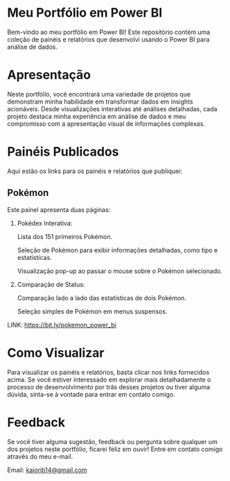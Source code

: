 # Meu Portfólio em Power BI

Bem-vindo ao meu portfólio em Power BI! Este repositório contém uma coleção de painéis e relatórios que desenvolvi usando o Power BI para análise de dados.

# Apresentação
Neste portfólio, você encontrará uma variedade de projetos que demonstram minha habilidade em transformar dados em insights acionáveis. Desde visualizações interativas até análises detalhadas, cada projeto destaca minha experiência em análise de dados e meu compromisso com a apresentação visual de informações complexas.

# Painéis Publicados
Aqui estão os links para os painéis e relatórios que publiquei:

## Pokémon 
Este painel apresenta duas páginas:

  1. Pokédex Interativa:
     
      Lista dos 151 primeiros Pokémon.
     
      Seleção de Pokémon para exibir informações detalhadas, como tipo e estatísticas.
     
      Visualização pop-up ao passar o mouse sobre o Pokémon selecionado.
     
  3. Comparação de Status:
     
      Comparação lado a lado das estatísticas de dois Pokémon.
     
      Seleção simples de Pokémon em menus suspensos.
     
LINK: https://bit.ly/pokemon_power_bi
# Como Visualizar

Para visualizar os painéis e relatórios, basta clicar nos links fornecidos acima. Se você estiver interessado em explorar mais detalhadamente o processo de desenvolvimento por trás desses projetos ou tiver alguma dúvida, sinta-se à vontade para entrar em contato comigo.

# Feedback

Se você tiver alguma sugestão, feedback ou pergunta sobre qualquer um dos projetos neste portfólio, ficarei feliz em ouvir! Entre em contato comigo através do meu e-mail.

Email: kaiorib14@gmail.com

